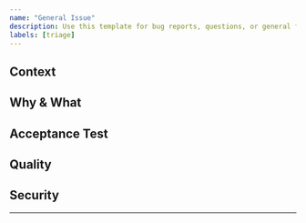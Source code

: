 ```yaml
---
name: "General Issue"
description: Use this template for bug reports, questions, or general feature requests.
labels: [triage]
---
```



## Context
<!-- Explain the context, environment, and the problem or question. -->

## Why & What
<!-- Why is this important? What do you expect? -->

## Acceptance Test
<!-- Criteria for considering the issue resolved. -->

## Quality
<!-- Quality checklist, if applicable. -->

## Security
<!-- Security checklist, if applicable. -->

---
